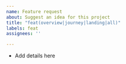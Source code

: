 ```yaml
---
name: Feature request
about: Suggest an idea for this project
title: "feat(overview|journey|landing|all)"
labels: feat
assignees: ''

---
```

- Add details here
